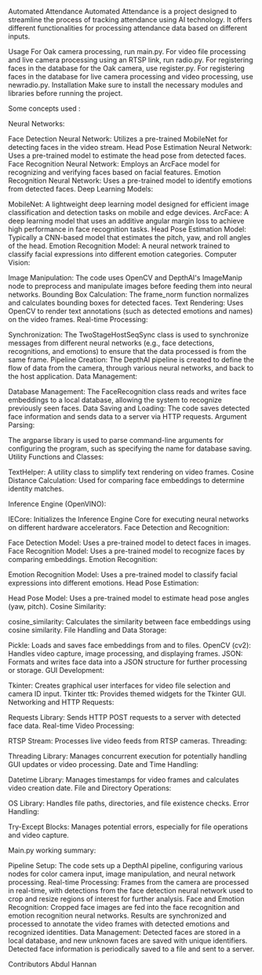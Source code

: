 Automated Attendance
Automated Attendance is a project designed to streamline the process of tracking attendance using AI technology. It offers different functionalities for processing attendance data based on different inputs.

Usage
For Oak camera processing, run main.py.
For video file processing and live camera processing using an RTSP link, run radio.py.
For registering faces in the database for the Oak camera, use register.py.
For registering faces in the database for live camera processing and video processing, use newradio.py.
Installation
Make sure to install the necessary modules and libraries before running the project.

Some concepts used :

Neural Networks:

Face Detection Neural Network: Utilizes a pre-trained MobileNet for detecting faces in the video stream.
Head Pose Estimation Neural Network: Uses a pre-trained model to estimate the head pose from detected faces.
Face Recognition Neural Network: Employs an ArcFace model for recognizing and verifying faces based on facial features.
Emotion Recognition Neural Network: Uses a pre-trained model to identify emotions from detected faces.
Deep Learning Models:

MobileNet: A lightweight deep learning model designed for efficient image classification and detection tasks on mobile and edge devices.
ArcFace: A deep learning model that uses an additive angular margin loss to achieve high performance in face recognition tasks.
Head Pose Estimation Model: Typically a CNN-based model that estimates the pitch, yaw, and roll angles of the head.
Emotion Recognition Model: A neural network trained to classify facial expressions into different emotion categories.
Computer Vision:

Image Manipulation: The code uses OpenCV and DepthAI's ImageManip node to preprocess and manipulate images before feeding them into neural networks.
Bounding Box Calculation: The frame_norm function normalizes and calculates bounding boxes for detected faces.
Text Rendering: Uses OpenCV to render text annotations (such as detected emotions and names) on the video frames.
Real-time Processing:

Synchronization: The TwoStageHostSeqSync class is used to synchronize messages from different neural networks (e.g., face detections, recognitions, and emotions) to ensure that the data processed is from the same frame.
Pipeline Creation: The DepthAI pipeline is created to define the flow of data from the camera, through various neural networks, and back to the host application.
Data Management:

Database Management: The FaceRecognition class reads and writes face embeddings to a local database, allowing the system to recognize previously seen faces.
Data Saving and Loading: The code saves detected face information and sends data to a server via HTTP requests.
Argument Parsing:

The argparse library is used to parse command-line arguments for configuring the program, such as specifying the name for database saving.
Utility Functions and Classes:

TextHelper: A utility class to simplify text rendering on video frames.
Cosine Distance Calculation: Used for comparing face embeddings to determine identity matches.

Inference Engine (OpenVINO):

IECore: Initializes the Inference Engine Core for executing neural networks on different hardware accelerators.
Face Detection and Recognition:

Face Detection Model: Uses a pre-trained model to detect faces in images.
Face Recognition Model: Uses a pre-trained model to recognize faces by comparing embeddings.
Emotion Recognition:

Emotion Recognition Model: Uses a pre-trained model to classify facial expressions into different emotions.
Head Pose Estimation:

Head Pose Model: Uses a pre-trained model to estimate head pose angles (yaw, pitch).
Cosine Similarity:

cosine_similarity: Calculates the similarity between face embeddings using cosine similarity.
File Handling and Data Storage:

Pickle: Loads and saves face embeddings from and to files.
OpenCV (cv2): Handles video capture, image processing, and displaying frames.
JSON: Formats and writes face data into a JSON structure for further processing or storage.
GUI Development:

Tkinter: Creates graphical user interfaces for video file selection and camera ID input.
Tkinter ttk: Provides themed widgets for the Tkinter GUI.
Networking and HTTP Requests:

Requests Library: Sends HTTP POST requests to a server with detected face data.
Real-time Video Processing:

RTSP Stream: Processes live video feeds from RTSP cameras.
Threading:

Threading Library: Manages concurrent execution for potentially handling GUI updates or video processing.
Date and Time Handling:

Datetime Library: Manages timestamps for video frames and calculates video creation date.
File and Directory Operations:

OS Library: Handles file paths, directories, and file existence checks.
Error Handling:

Try-Except Blocks: Manages potential errors, especially for file operations and video capture.


Main.py working summary:

Pipeline Setup:
The code sets up a DepthAI pipeline, configuring various nodes for color camera input, image manipulation, and neural network processing.
Real-time Processing:
Frames from the camera are processed in real-time, with detections from the face detection neural network used to crop and resize regions of interest for further analysis.
Face and Emotion Recognition:
Cropped face images are fed into the face recognition and emotion recognition neural networks.
Results are synchronized and processed to annotate the video frames with detected emotions and recognized identities.
Data Management:
Detected faces are stored in a local database, and new unknown faces are saved with unique identifiers.
Detected face information is periodically saved to a file and sent to a server.

Contributors
Abdul Hannan
